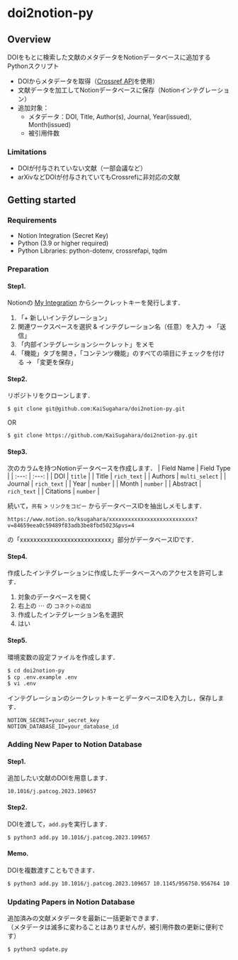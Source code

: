 # doi2notion-py

## Overview
DOIをもとに検索した文献のメタデータをNotionデータベースに追加するPythonスクリプト

- DOIからメタデータを取得（[Crossref API]("https://github.com/fabiobatalha/crossrefapi")を使用）
- 文献データを加工してNotionデータベースに保存（Notionインテグレーション）
- 追加対象：
  - メタデータ：DOI, Title, Author(s), Journal, Year(issued), Month(issued)
  - 被引用件数
 
### Limitations
- DOIが付与されていない文献（一部会議など）
- arXivなどDOIが付与されていてもCrossrefに非対応の文献

## Getting started

### Requirements
- Notion Integration (Secret Key)
- Python (3.9 or higher required)
- Python Libraries: python-dotenv, crossrefapi, tqdm

### Preparation

#### Step1.
Notionの [My Integration]("https://www.notion.so/my-integrations") からシークレットキーを発行します．
1. 「+ 新しいインテグレーション」
1. 関連ワークスペースを選択 & インテグレーション名（任意）を入力 → 「送信」
1. 「内部インテグレーションシークレット」をメモ
1. 「機能」タブを開き，「コンテンツ機能」のすべての項目にチェックを付ける → 「変更を保存」

#### Step2.
リポジトリをクローンします．
```bash
$ git clone git@github.com:KaiSugahara/doi2notion-py.git
```
OR
```bash
$ git clone https://github.com/KaiSugahara/doi2notion-py.git
```

#### Step3.
次のカラムを持つNotionデータベースを作成します．
| Field Name | Field Type |
| :---: | :---: |
| DOI | `title` |
| Title | `rich_text` |
| Authors | `multi_select` |
| Journal | `rich_text` |
| Year | `number` |
| Month | `number` |
| Abstract | `rich_text` |
| Citations | `number` |

続いて，`共有` > `リンクをコピー` からデータベースIDを抽出しメモします．
```
https://www.notion.so/ksugahara/xxxxxxxxxxxxxxxxxxxxxxxxxxx?v=84659eea0c59489f83adb3be8fbd5023&pvs=4
```
の「xxxxxxxxxxxxxxxxxxxxxxxxxxx」部分がデータベースIDです．


#### Step4.

作成したインテグレーションに作成したデータベースへのアクセスを許可します．
1. 対象のデータベースを開く
1. 右上の $\cdots$ の `コネクトの追加`
1. 作成したインテグレーション名を選択
1. はい

#### Step5.
環境変数の設定ファイルを作成します．
```bash
$ cd doi2notion-py
$ cp .env.example .env
$ vi .env
```

インテグレーションのシークレットキーとデータベースIDを入力し，保存します．
```
NOTION_SECRET=your_secret_key
NOTION_DATABASE_ID=your_database_id
```

### Adding New Paper to Notion Database

#### Step1.

追加したい文献のDOIを用意します．
```
10.1016/j.patcog.2023.109657
```
#### Step2.

DOIを渡して，`add.py`を実行します．

```bash
$ python3 add.py 10.1016/j.patcog.2023.109657
```

#### Memo.
DOIを複数渡すこともできます．
```bash
$ python3 add.py 10.1016/j.patcog.2023.109657 10.1145/956750.956764 10.1007/s10115-015-0823-x
```

### Updating Papers in Notion Database

追加済みの文献メタデータを最新に一括更新できます．<br>
（メタデータは滅多に変わることはありませんが，被引用件数の更新に便利です）
```bash
$ python3 update.py
```
